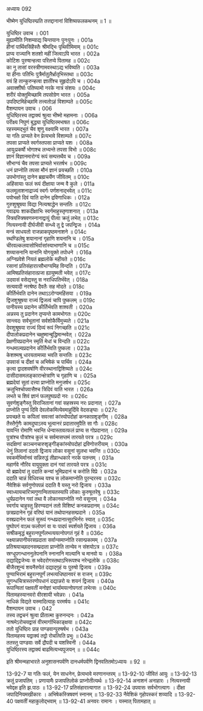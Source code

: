 अध्यायः 092

भीष्मेण युधिष्ठिरम्प्रति तत्तद्दानानां विशिष्यफलकथनम् ॥ 1 ॥

युधिष्ठिर उवाच ।	001  
मुह्यामीति निशम्याद्य चिन्तयानः पुनःपुनः ।	001a  
हीनां पार्थिवसिंहैस्तैः श्रीमद्भिः पृथिवीमिमाम् ॥	001c  
प्राप्य राज्यानि शतशो महीं जित्वाऽपि भारत ।	002a  
कोटिशः पुरुषान्हत्वा परितप्ये पितामह ॥	002c  
का नु तासां वरस्त्रीणामवस्थाऽद्य भविष्यति ।	003a  
या हीनाः पतिभिः पुत्रैर्मातुलैर्भ्रातृभिस्तथा ॥	003c  
वयं हि तान्कुरुन्हत्वा ज्ञातींश्च सुहृदोऽपि च ।	004a  
अवाक्शीर्षाः पतिष्यामो नरके नात्रं संशयः ॥	004c  
शरीरं योक्तुमिच्छामि तपसोग्रेण भारत ।	005a  
उपदिष्टमिहेच्छामि तत्त्वतोऽहं विशाम्पते ॥	005c  
वैशम्पायन उवाच ।	006  
युधिष्ठिरस्य तद्वाक्यं श्रुत्वा भीष्मो महामनाः ।	006a  
परीक्ष्य निपुणं बुद्ध्या युधिष्ठिरमभाषत ॥	006c  
रहस्यमद्भुतं चैव शृणु वक्ष्यामि भारत ।	007a  
या गतिः प्राप्यते वेन प्रेत्यभावे विशाम्पते ॥	007c  
तपसा प्राप्यते स्वर्गस्तपसा प्राप्यते यशः ।	008a  
आयुःप्रकर्षो भोगाश्च लभ्यन्ते तपसा विभो ॥	008c  
ज्ञानं विज्ञानमारोग्यं रूपं सम्पत्तथैव च ।	009a  
सौभाग्यं चैव तपसा प्राप्यते भरतर्षभ ॥	009c  
धनं प्राप्नोति तपसा मौनं ज्ञानं प्रयच्छति ।	010a  
उपभोगांस्तु दानेन ब्रह्मचर्येण जीवितम् ॥	010c  
अहिंसायाः फलं रूपं दीक्षाया जन्म वै कुले ।	011a  
फलमूलाशनाद्राज्यं स्वर्गः पर्णशनाद्भवेत् ॥	011c  
पयोभक्षो दिवं याति दानेन द्रविणाधिकः ।	012a  
गुरुशुश्रूषया विद्या नित्यश्राद्धेन सन्ततिः ॥	012c  
गवाढ्यः शाकदीक्षाभिः स्वर्गमाहुस्तृणाशनात् ।	013a  
स्त्रियस्त्रिषवणस्नानाद्वायुं पीत्वा क्रतुं लभेत् ॥	013c  
नित्यस्नायी दीर्घजीवी सन्ध्ये तु द्वे जपन्द्विजः ।	014a  
मन्त्रं साधयतो राजन्नाकपृष्ठमनाशने ॥	014c  
स्थण्डिलेषु शयानानां गृहाणि शयनानि च ।	015a  
चीरवल्कलवासोभिर्वासांस्याभाणानि च ॥	015c  
शय्यासनानि यानानि योगयुक्ते तपोधने ।	016a  
अग्निप्रवेशे नियतं ब्रह्मलोके महीयते ॥	016c  
रसानां प्रतिसंहारात्सौभाग्यमिह विन्दति ।	017a  
आमिषप्रतिसंहारात्प्रजा ह्यायुष्मती भवेत् ॥	017c  
उदवासं वसेद्यस्तु स नराधिपतिर्भवेत् ।	018a  
सत्यवादी नरश्रेष्ठ दैवतैः सह मोदते ॥	018c  
कीर्तिर्भवति दानेन तथाऽऽरोग्यमहिंसया ।	019a  
द्विजशुश्रूषया राज्यं द्विजत्वं चापि पुष्कलम् ॥	019c  
पानीयस्य प्रदानेन कीर्तिर्भवति शाश्वती ।	020a  
अन्नस्य तु प्रदानेन तृप्यन्ते कामभोगतः ॥	020c  
सान्त्वदः सर्वभूतानां सर्वशोकैर्विमुच्यते ।	021a  
देवशुश्रूषया राज्यं दिव्यं रूपं निगच्छति ॥	021c  
दीपालोकप्रदानेन चक्षुष्मान्बुद्धिमान्भवेत् ।	022a  
प्रेक्षणीयप्रदानेन स्मृतिं मेधां च विन्दति ॥	022c  
गन्धमाल्यप्रदानेन कीर्तिर्भवति पुष्कला ।	023a  
केशश्मश्रू धारयतामग्र्या भवति सन्ततिः ॥	023c  
उपवासं च दीक्षां च अभिषेकं च पार्थिव ।	024a  
कृत्वा द्वादशवर्षाणि वीरस्थानाद्विशिष्यते ॥	024c  
दासीदासमलङ्कारान्क्षेत्राणि च गृहाणि च ।	025a  
ब्रह्मदेयां सुतां दत्त्वा प्राप्नोति मनुजर्षभ ॥	025c  
क्रतुभिश्चोपवासैश्च त्रिदिवं याति भारत ।	026a  
लभते च शिवं ज्ञानं फलपुष्पप्रदो नरः ॥	026c  
सुवर्णशृङ्गैस्तु विराजितानां गवां सहस्रस्य नरः प्रदानात् ।	027a  
प्राप्नोति पुण्यं दिवि देवलोकमित्येवमाहुर्दिवि वेदसङ्घाः ॥	027c  
प्रयच्छते यः कपिलां सवत्सां कांस्योपदोहां कनकाग्रशृङ्गीम् ।	028a  
तैस्तैर्गुणैः कामदुघाऽस्य भूत्वानरं प्रदातारमुपैति सा गौः ॥	028c  
यावन्ति रोमाणि भवन्ति धेन्वास्तावत्फलं प्राप्य स गोप्रदानात् ।	029a  
पुत्रांश्च पौत्रांश्च कुलं च सर्वमासप्तमं तारयते परत्र ॥	029c  
सदक्षिणां काञ्चनचारुशृङ्गीङ्कांस्योपदोहां द्रविणोत्तरीयाम् ।	030a  
धेनुं तिलानां ददतो द्विजाय लोका वसूनां सुलभा भवन्ति ॥	030c  
स्वकर्मभिर्मानवं सन्निरुद्धं तीव्रान्धकारे नरके पतन्तम् ।	031a  
महार्णवे नौरिव वायुयुक्ता दानं गवां तारयते परत्र ॥	031c  
यो ब्रह्मदेयां तु ददाति कन्यां भूमिप्रदानं च करोति विप्रे ।	032a  
ददाति चान्नं विधिवच्च यश्च स लोकमाप्नोति पुरन्दरस्य ॥	032c  
नैवेशिकं सर्वगुणोपपन्नं ददाति वै यस्तु नरो द्विजाय ।	033a  
स्वाध्यायचारित्र्यगुणान्वितायतस्यापि लोकाः कुरुषूत्तरेषु ॥	033c  
धुर्यप्रदानेन गवां तथा वै लोकानवाप्नोति नरो वसूनाम् ।	034a  
स्वर्गाय चाहुस्तु हिरण्यदानं ततो विशिष्टं कनकप्रदानम् ॥	034c  
छत्रप्रदानेन गृहं वरिष्ठं यानं तथोपानहसम्प्रदाने ।	035a  
वस्रप्रदानेन फलं सुरूपं गन्धप्रदानात्सुरभिर्नरः स्यात् ॥	035c  
पुष्पोपगं वाऽथ फलोपगं वा यः पादपं स्पर्शयते द्विजाय ।	036a  
सश्रीकमृद्धं बहुरत्नपूर्णंलभत्ययत्नोपगतं गृहं वै ॥	036c  
भक्ष्यान्नपानीयरसप्रदाता सर्वान्समाप्नोति रसान्प्रकामम् ।	037a  
प्रतिश्रयाच्छादनसम्प्रदाता प्राप्नोति तान्येव न संशयोऽत्र ॥	037c  
स्रग्धूपगन्धाननुलेपनानि स्नानानि माल्यानि च मानवो यः ।	038a  
दद्याद्द्विजेभ्यः स भवेदरोगस्तथाऽभिरूपश्च नरेन्द्रलोके ॥	038c  
बीजैरशून्यं शयनैरुपेतं दद्याद्गृहं यः पुरुषो द्विजाय ।	039a  
पुण्याभिरामं बहुरत्नपूर्णं लभत्यधिष्ठानवरं स राजन् ॥	039c  
सुगन्धचित्रास्तरणोपधानं दद्यान्नरो यः शयनं द्विजाय ।	040a  
रूपान्वितां पक्षवतीं मनोज्ञां भार्यामयत्नोपगतां लभेत्सः ॥	040c  
पितामहस्यानवरो वीरशायी भवेन्नरः ।	041a  
नाधिकं विद्यते यस्मादित्याहुः परमर्षयः ॥	041c  
वैशम्पायन उवाच ।	042  
तस्य तद्वचनं श्रुत्वा प्रीतात्मा कुरुनन्दनः ।	042a  
नाश्रमेऽरोचयद्वासं वीरमार्गाभिकाङ्क्षया ॥	042c  
ततो युधिष्ठिरः प्राह पाण्डवान्पुरुषर्षभ ।	043a  
पितामहस्य यद्वाक्यं तद्वो रोचत्विति प्रभुः ॥	043c  
ततस्तु पाण्डवाः सर्वे द्रौपदी च यशस्विनी ।	044a  
युधिष्ठिरस्य तद्वाक्यं बाढमित्यभ्यपूजयन् ॥ ॥	044c  

इति श्रीमन्महाभारते अनुशासनपर्वणि दानधर्मपर्वणि द्विनवतितमोऽध्यायः ॥ 92 ॥

13-92-7 या गतिः फलं, येन साधनेन, प्रेत्यभावे मरणानन्तरम् ॥ 13-92-10 जीवितं आयुः ॥ 13-92-13 क्रतुं प्रजापतिम् । प्रणायामैः प्रजापतिलोकं प्राप्नोतीत्यर्थः ॥ 13-92-14 अनाशनं अनाहारः । नित्यस्नायी भवेद्दक्ष इति झ.पाठः ॥ 13-92-17 प्रतिसंहारात्यागात ॥ 13-92-24 उपवासः सर्वभोगत्यागः । दीक्षा जपादिनियमखीकारः । अभिषेकस्त्रिषवणं स्नानम् ॥ 13-92-33 नैवेशिकं गृहोपस्करं शय्यादि ॥ 13-92-40 पक्षवतीं महाकुलोद्भवाम् ॥ 13-92-41 अनवरः रामानः । यस्मात् पितामहात् ॥
